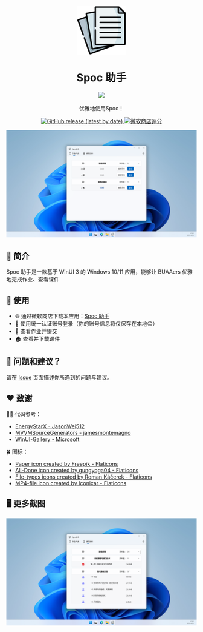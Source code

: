 ﻿<p align="center">
    <img width="128" align="center" src="SpocHelper/Assets/Icon.png">
</p>
<h1 align="center" style="font-weight: bold">
  Spoc 助手
</h1>

<p align="center">
  <a title="从 Microsoft 获取" href="https://apps.microsoft.com/store/detail/9PM0GCZ6ZD53?launch=true&mode=full">
    <img src="https://get.microsoft.com/images/zh-CN%20dark.svg" width=144 />
  </a>
</p>

<p align="center">
  优雅地使用Spoc！
</p>

<p align="center">
  <a href="https://github.com/FuryMartin/BUAA-SpocHelper/releases/tag/v1.0.12" target="_blank" >
    <img alt="GitHub release (latest by date)" src="https://img.shields.io/github/v/release/FuryMartin/BUAA-SpocHelper?label=%E7%89%88%E6%9C%AC">
  </a>
  <a href="https://www.microsoft.com/store/productId/9PM0GCZ6ZD53" target="_blank" >
    <img src="https://img.shields.io/endpoint?url=https%3A%2F%2Fmicrosoft-store-badge.fly.dev%2Fapi%2Frating%3FstoreId%3D9PM0GCZ6ZD53%26market%3DCN&style=flat&label=%E5%BE%AE%E8%BD%AF%E5%95%86%E5%BA%97%E8%AF%84%E5%88%86&color=brightgreen&logo=" alt="微软商店评分" />
  </a>
</p>


![ScreenShot](.github/images/HomeworkList.png)

## 📑 简介

Spoc 助手是一款基于 WinUI 3 的 Windows 10/11 应用，能够让 BUAAers 优雅地完成作业、查看课件

## 🥳 使用

- 🌐 通过微软商店下载本应用：[Spoc 助手](https://apps.microsoft.com/store/detail/9PM0GCZ6ZD53?launch=true&mode=full)
- 🐼 使用统一认证账号登录（你的账号信息将仅保存在本地😊）
- 🎉 查看作业并提交
- 🏠 查看并下载课件


## 🤔 问题和建议？

请在 [Issue](https://github.com/FuryMartin/BUAA-SpocHelper/issues) 页面描述你所遇到的问题与建议。

## ❤️ 致谢

🧑‍💻 代码参考：
- [EnergyStarX - JasonWei512](https://github.com/JasonWei512/EnergyStarX)
- [MVVMSourceGenerators - jamesmontemagno](https://github.com/jamesmontemagno/MVVMSourceGenerators)
- [WinUI-Gallery - Microsoft](https://github.com/microsoft/WinUI-Gallery)


🍀 图标：
- [Paper icon created by Freepik - Flaticons](https://www.flaticon.com/free-icon/paper_2541988)
- [All-Done icon created by gungyoga04 - Flaticons](https://www.flaticon.com/free-icon/approved_4817167)
- [File-types icons created by Roman Káčerek - Flaticons](https://www.flaticon.com/packs/file-types-21)
- [MP4-file icon created by Iconixar - Flaticons](https://www.flaticon.com/free-icon/mp4_2306142)

## 🖥️ 更多截图
![ScreenShot](.github/images/CourseDocs.png)